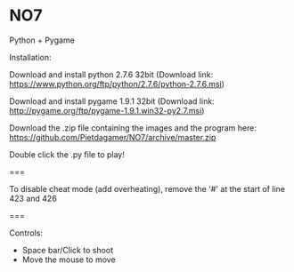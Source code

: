 NO7
===

Python + Pygame

Installation:

Download and install python 2.7.6 32bit (Download link: https://www.python.org/ftp/python/2.7.6/python-2.7.6.msi)

Download and install pygame 1.9.1 32bit (Download link: http://pygame.org/ftp/pygame-1.9.1.win32-py2.7.msi)

Download the .zip file containing the images and the program here: https://github.com/Pietdagamer/NO7/archive/master.zip

Double click the .py file to play!

===

To disable cheat mode (add overheating), remove the '#' at the start of line 423 and 426

===

Controls:
- Space bar/Click to shoot
- Move the mouse to move
